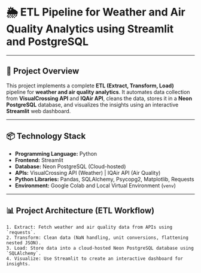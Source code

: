 # 🌦️ ETL Pipeline for Weather and Air Quality Analytics using Streamlit and PostgreSQL

---

## 📖 Project Overview
This project implements a complete **ETL (Extract, Transform, Load)** pipeline for **weather and air quality analytics**. It automates data collection from **VisualCrossing API** and **IQAir API**, cleans the data, stores it in a **Neon PostgreSQL** database, and visualizes the insights using an interactive **Streamlit** web dashboard.

---


## 📦 Technology Stack
- **Programming Language:** Python  
- **Frontend:** Streamlit  
- **Database:** Neon PostgreSQL (Cloud-hosted)  
- **APIs:** VisualCrossing API (Weather) | IQAir API (Air Quality)  
- **Python Libraries:** Pandas, SQLAlchemy, Psycopg2, Matplotlib, Requests  
- **Environment:** Google Colab and Local Virtual Environment (`venv`)  

---

## 📊 Project Architecture (ETL Workflow)
```plaintext
1. Extract: Fetch weather and air quality data from APIs using `requests`.
2. Transform: Clean data (NaN handling, unit conversions, flattening nested JSON).
3. Load: Store data into a cloud-hosted Neon PostgreSQL database using `SQLAlchemy`.
4. Visualize: Use Streamlit to create an interactive dashboard for insights.
